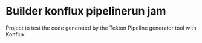 # Builder konflux pipelinerun jam

Project to test the code generated by the Tekton Pipeline generator tool with Konflux


